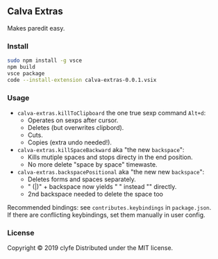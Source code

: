 ## Calva Extras

Makes paredit easy.

### Install

```bash
sudo npm install -g vsce
npm build
vsce package
code --install-extension calva-extras-0.0.1.vsix
```

### Usage

* `calva-extras.killToClipboard` the one true sexp command `Alt+d`:
  * Operates on sexps after cursor.
  * Deletes (but overwrites clipbord).
  * Cuts.
  * Copies (extra undo needed!).
* `calva-extras.killSpaceBackward` aka "the new `backspace`":
  * Kills mutiple spaces and stops directy in the end position.
  * No more delete "space by space" timewaste.
* `calva-extras.backspacePositional` aka "the new new `backspace`":
  * Deletes forms and spaces separately.
  * " (|)" + backspace now yields " " instead "" directly.
  * 2nd backspace needed to delete the space too

Recommended bindings: see `contributes.keybindings` in `package.json`.  
If there are conflicting keybindings, set them manually in user config.

### License

Copyright © 2019 clyfe
Distributed under the MIT license.
